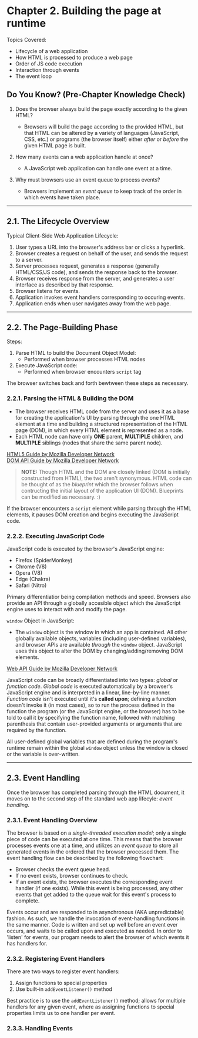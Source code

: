 # Chapter 2. Building the page at runtime

Topics Covered:

- Lifecycle of a web application
- How HTML is processed to produce a web page
- Order of JS code execution
- Interaction through events
- The event loop

## Do You Know? (Pre-Chapter Knowledge Check)

1. Does the browser always build the page exactly according to the given HTML?
    - Browsers will build the page according to the provided HTML, but that HTML can
      be altered by a variety of languages (JavaScript, CSS, etc.) or programs 
      (the browser itself) either _after_ or _before_ the given HTML page is built.

2. How many events can a web application handle at once?
    - A JavaScript web application can handle one event at a time.
3. Why must browsers use an event queue to process events?
    - Browsers implement an _event queue_ to keep track of the order in which 
      events have taken place.

----------
## 2.1. The Lifecycle Overview

Typical Client-Side Web Application Lifecycle:
  
  1. User types a URL into the browser's address bar or clicks a hyperlink.
  2. Browser creates a request on behalf of the user, and sends the request to 
      a server.
  3. Server processes request, generates a response (generally HTML/CSS/JS code), 
      and sends the response back to the browser.
  4. Browser receives response from the server, and generates a user interface 
      as described by that response.
  5. Browser listens for events.
  6. Application invokes event handlers corresponding to occuring events.
  7. Application ends when user navigates away from the web page.

----------
## 2.2. The Page-Building Phase

Steps:

  1. Parse HTML to build the Document Object Model:
      - Performed when browser processes HTML nodes
  2. Execute JavaScript code:
      - Performed when browser encounters `script` tag

The browser switches back and forth bewtween these steps as necessary.

### 2.2.1. Parsing the HTML & Building the DOM

  - The browser receives HTML code from the server and uses it as a base for creating 
      the application's UI by parsing through the one HTML element at a time and 
      building a structured representation of the HTML page (DOM), in which every
      HTML element is represented as a node. 
  - Each HTML node can have only **ONE** parent, **MULTIPLE** children, and **MULTIPLE**
      siblings (nodes that share the same parent node).

[HTML5 Guide by Mozilla Developer Network](https://developer.mozilla.org/en-US/docs/Web/Guide/HTML/HTML5)  
[DOM API Guide by Mozilla Developer Network](https://developer.mozilla.org/en-US/docs/Web/API/Document_Object_Model)


> **NOTE:** Though HTML and the DOM are closely linked (DOM is initially constructed from HTML),
>  the two aren't synonymous. HTML code can be thought of as the _blueprint_ which the browser
>  follows when contructing the initial layout of the application UI (DOM). Blueprints can be 
>  modified as necessary. :)

  If the browser encounters a `script` element while parsing through the HTML elements, it 
    pauses DOM creation and begins executing the JavaScript code.

### 2.2.2. Executing JavaScript Code

JavaScript code is executed by the browser's JavaScript engine:

  - Firefox (SpiderMonkey)
  - Chrome (V8)
  - Opera (V8)
  - Edge (Chakra)
  - Safari (Nitro)

Primary differentiatior being compilation methods and speed. Browsers also provide an
API through a globally accesible object which the JavaScript engine uses to interact 
with and modify the page.

`window` Object in JavaScript:

  - The `window` object is the window in which an app is contained. All other globally
      available objects, variables (including user-defined variables), and browser APIs are
      available _through_ the `window` object. JavaScript uses this object to alter the DOM
      by changing/adding/removing DOM elements.

[Web API Guide by Mozilla Developer Network](https://developer.mozilla.org/en-US/docs/Web/API)

JavaScript code can be broadly differentiated into two types: _global_ or _function code_. _Global
  code_ is executed automatically by a browser's JavaScript engine and is interpreted in a linear, 
  line-by-line manner. _Function code_ isn't executed until it's **called upon**; defining
  a function doesn't invoke it (in most cases), so to run the process defined in the function the
  program (or the JavaScript engine, or the browser) has to be told to call it by specifying
  the function name, followed with matching parenthesis that contain user-provided arguments
  or arguments that are required by the function.

All user-defined global variables that are defined during the program's runtime remain within
  the global `window` object unless the window is closed or the variable is over-written.

----------
## 2.3. Event Handling

Once the browser has completed parsing through the HTML document, it moves on to the second 
step of the standard web app lifecyle: _event handling_.

### 2.3.1. Event Handling Overview

The browser is based on a _single-threaded execution model_; only a single piece of code can be 
  executed at one time. This means that the browser processes events one at a time, and utilizes
  an _event queue_ to store all generated events in the ordered that the browser processed them.
  The event handling flow can be described by the following flowchart:

  - Browser checks the event queue head.
  - If no event exists, browser continues to check.
  - If an event exists, the browser executes the corresponding event handler (if one exists).
      While this event is being processed, any other events that get added to the queue 
      wait for this event's process to complete.

Events occur and are responded to in asynchronous (AKA unpredictable) fashion. As such, we
  handle the invocation of event-handling functions in the same manner. Code is written
  and set up well before an event ever occurs, and waits to be called upon and executed as
  needed. In order to 'listen' for events, our progam needs to alert the browser of
  which events it has handlers for.

### 2.3.2. Registering Event Handlers

There are two ways to register event handlers:

  1. Assign functions to special properties
  2. Use built-in `addEventListener()` method

Best practice is to use the `addEventListener()` method; allows for multiple handlers 
for any given event, where as assigning functions to special properties limits us
to one handler per event.

### 2.3.3. Handling Events


